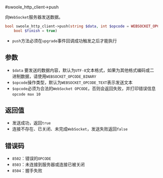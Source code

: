 #swoole_http_client->push

向`WebSocket`服务器发送数据。
```php
bool swoole_http_client->push(string $data, int $opcode = WEBSOCKET_OPCODE_TEXT, 
	bool $finish = true)
```

* `push`方法必须在`upgrade`事件回调成功触发之后才能执行

参数
----
* `$data` 要发送的数据内容，默认为`UTF-8`文本格式，如果为其他格式编码或二进制数据，请使用`WEBSOCKET_OPCODE_BINARY`
* `$opcode`操作类型，默认为`WEBSOCKET_OPCODE_TEXT`表示发送文本
* `$opcode`必须为合法的`WebSocket OPCODE`，否则会返回失败，并打印错误信息`opcode max 10`


返回值
----
* 发送成功，返回`true`
* 连接不存在、已关闭、未完成`WebSocket`，发送失败返回`false`

错误码
----
* `8502`：错误的`OPCODE`
* `8503`：未连接到服务器或连接已被关闭
* `8504`：握手失败
